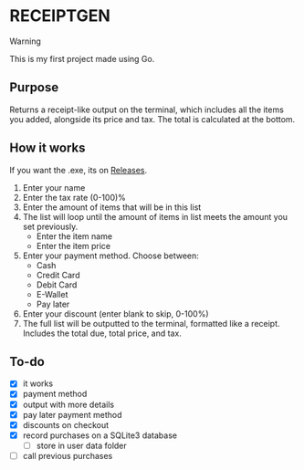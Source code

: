 # RECEIPTGEN

> [!WARNING]
> This is my first project made using Go.

## Purpose

Returns a receipt-like output on the terminal, which includes all the items you added, alongside its price and tax. The total is calculated at the bottom.

## How it works

If you want the .exe, its on [Releases](https://github.com/luq-mn/ReceiptGen/releases).

1. Enter your name
2. Enter the tax rate (0-100)%
3. Enter the amount of items that will be in this list
4. The list will loop until the amount of items in list meets the amount you set previously.
    * Enter the item name
    * Enter the item price
5. Enter your payment method. Choose between:
    * Cash
    * Credit Card
    * Debit Card
    * E-Wallet
    * Pay later
6. Enter your discount (enter blank to skip, 0-100%)
7. The full list will be outputted to the terminal, formatted like a receipt. Includes the total due, total price, and tax.

## To-do

* [x] it works
* [x] payment method
* [x] output with more details
* [x] pay later payment method
* [x] discounts on checkout
* [x] record purchases on a SQLite3 database
  * [ ] store in user data folder
* [ ] call previous purchases
